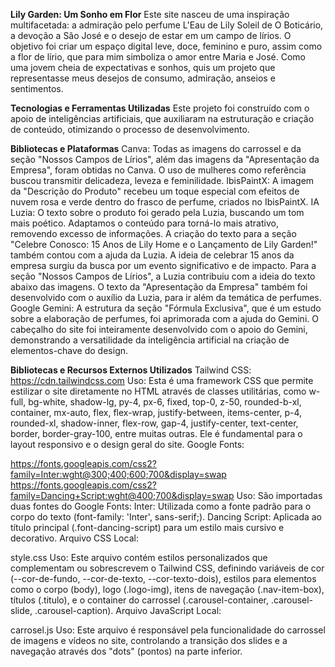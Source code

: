 **Lily Garden: Um Sonho em Flor**
Este site nasceu de uma inspiração multifacetada: a admiração pelo perfume L'Eau de Lily Soleil de O Boticário, a devoção a São José e o desejo de estar em um campo de lírios. O objetivo foi criar um espaço digital leve, doce, feminino e puro, assim como a flor de lírio, que para mim simboliza o amor entre Maria e José. Como uma jovem cheia de expectativas e sonhos, quis um projeto que representasse meus desejos de consumo, admiração, anseios e sentimentos.

**Tecnologias e Ferramentas Utilizadas**
Este projeto foi construído com o apoio de inteligências artificiais, que auxiliaram na estruturação e criação de conteúdo, otimizando o processo de desenvolvimento.

**Bibliotecas e Plataformas**
Canva: Todas as imagens do carrossel e da seção "Nossos Campos de Lírios", além das imagens da "Apresentação da Empresa", foram obtidas no Canva. O uso de mulheres como referência buscou transmitir delicadeza, leveza e feminilidade.
IbisPaintX: A imagem da "Descrição do Produto" recebeu um toque especial com efeitos de nuvem rosa e verde dentro do frasco de perfume, criados no IbisPaintX.
IA Luzia:
O texto sobre o produto foi gerado pela Luzia, buscando um tom mais poético. Adaptamos o conteúdo para torná-lo mais atrativo, removendo excesso de informações.
A criação do texto para a seção "Celebre Conosco: 15 Anos de Lily Home e o Lançamento de Lily Garden!" também contou com a ajuda da Luzia. A ideia de celebrar 15 anos da empresa surgiu da busca por um evento significativo e de impacto.
Para a seção "Nossos Campos de Lírios", a Luzia contribuiu com a ideia do texto abaixo das imagens.
O texto da "Apresentação da Empresa" também foi desenvolvido com o auxílio da Luzia, para ir além da temática de perfumes.
Google Gemini:
A estrutura da seção "Fórmula Exclusiva", que é um estudo sobre a elaboração de perfumes, foi aprimorada com a ajuda do Gemini.
O cabeçalho do site foi inteiramente desenvolvido com o apoio do Gemini, demonstrando a versatilidade da inteligência artificial na criação de elementos-chave do design.

**Bibliotecas e Recursos Externos Utilizados**
Tailwind CSS:
https://cdn.tailwindcss.com
Uso: Esta é uma framework CSS que permite estilizar o site diretamente no HTML através de classes utilitárias, como w-full, bg-white, shadow-lg, py-4, px-6, fixed, top-0, z-50, rounded-b-xl, container, mx-auto, flex, flex-wrap, justify-between, items-center, p-4, rounded-xl, shadow-inner, flex-row, gap-4, justify-center, text-center, border, border-gray-100, entre muitas outras. Ele é fundamental para o layout responsivo e o design geral do site.
Google Fonts:

https://fonts.googleapis.com/css2?family=Inter:wght@300;400;600;700&display=swap
https://fonts.googleapis.com/css2?family=Dancing+Script:wght@400;700&display=swap
Uso: São importadas duas fontes do Google Fonts:
Inter: Utilizada como a fonte padrão para o corpo do texto (font-family: 'Inter', sans-serif;).
Dancing Script: Aplicada ao título principal (.font-dancing-script) para um estilo mais cursivo e decorativo.
Arquivo CSS Local:

style.css
Uso: Este arquivo contém estilos personalizados que complementam ou sobrescrevem o Tailwind CSS, definindo variáveis de cor (--cor-de-fundo, --cor-de-texto, --cor-texto-dois), estilos para elementos como o corpo (body), logo (.logo-img), itens de navegação (.nav-item-box), títulos (.titulo), e o container do carrossel (.carousel-container, .carousel-slide, .carousel-caption).
Arquivo JavaScript Local:

carrosel.js
Uso: Este arquivo é responsável pela funcionalidade do carrossel de imagens e vídeos no site, controlando a transição dos slides e a navegação através dos "dots" (pontos) na parte inferior.
